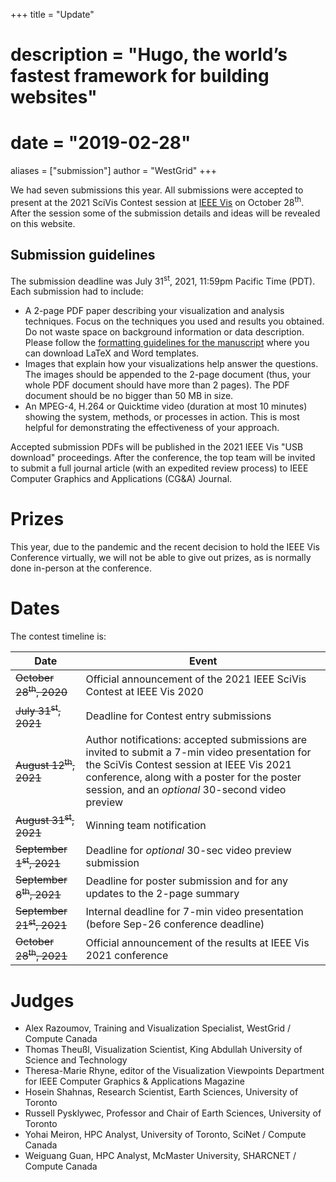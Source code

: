 +++
title = "Update"
# description = "Hugo, the world’s fastest framework for building websites"
# date = "2019-02-28"
aliases = ["submission"]
author = "WestGrid"
+++

<!-- We will post the submission guidelines in May 2021, as we get closer to July-31 submission deadline. -->

We had seven submissions this year. All submissions were accepted to present at the 2021 SciVis Contest session at [IEEE
Vis](http://ieeevis.org/year/2021/welcome) on October 28<sup>th</sup>. After the session some of the submission details
and ideas will be revealed on this website.

## Submission guidelines

The submission deadline was July 31<sup>st</sup>, 2021, 11:59pm Pacific Time (PDT). Each submission had to include:
<!-- We will open submissions in early May. -->

- A 2-page PDF paper describing your visualization and analysis techniques. Focus on the techniques you used and results
  you obtained. Do not waste space on background information or data description. Please follow the
  [formatting guidelines for the manuscript](https://kaust-vislab.github.io/SciVis2020/submission.html) where you can
  download LaTeX and Word templates.
- Images that explain how your visualizations help answer the questions. The images should be appended to the 2-page
  document (thus, your whole PDF document should have more than 2 pages). The PDF document should be no bigger than 50
  MB in size.
- An MPEG-4, H.264 or Quicktime video (duration at most 10 minutes) showing the system, methods, or processes in
  action. This is most helpful for demonstrating the effectiveness of your approach.

<!-- To submit: -->

<!-- 1. Visit https://new.precisionconference.com/vgtc. -->
<!-- 1. Sign in or create an account. -->
<!-- 1. Read and accept the privacy policy and terms and conditions. -->
<!-- 1. Once the account is created, go to the Submissions tab, choose the following options and press Go: -->
<!-- ![Submissions form](../images/submissions.png) -->
<!-- 1. Edit the submission with your data and record the changes. -->

<!-- The review process will be single- or double-blind: we leave it to the discretion of the authors whether they want to -->
<!-- disclose their identity in their submission materials (the PDF with images and the video). -->

<!-- We will notify authors of -->
<!-- the accepted entries of any changes they need to make to their entry before publication. We will also invite these -->
<!-- authors to pre-record a short video presentation for the IEEE Vis conference. The deadline for these presentations will -->
<!-- be September 21<sup>st</sup>, 2021. -->

Accepted submission PDFs will be published in the 2021 IEEE Vis "USB download" proceedings. After the conference, the
top team will be invited to submit a full journal article (with an expedited review process) to IEEE Computer Graphics
and Applications (CG&A) Journal.

# Prizes

This year, due to the pandemic and the recent decision to hold the IEEE Vis Conference virtually, we will not be able to
give out prizes, as is normally done in-person at the conference.

<!-- Compute Canada's previous *Visualize This!* prizes included 4K monitors and SSD drives. -->
<!-- Normally providing prizes to the winning team(s) -- one prize per team.  -->
<!-- All accepted submissions, subject to review, will be featured in the conference USB stick. -->
<!-- A poster at the conference for the winning entry. Depending on availability, other teams may be invited to submit a poster. -->

# Dates

<!-- We will be following the process of the last years. There might be slight changes but the plan is this: -->

The contest timeline is:

| Date | Event |
| -- | -- |
| ~~October 28<sup>th</sup>, 2020~~ | Official announcement of the 2021 IEEE SciVis Contest at IEEE Vis 2020 |
| ~~July 31<sup>st</sup>, 2021~~ | Deadline for Contest entry submissions |
| ~~August 12<sup>th</sup>, 2021~~ | Author notifications: accepted submissions are invited to submit a 7-min video presentation for the SciVis Contest session at IEEE Vis 2021 conference, along with a poster for the poster session, and an *optional* 30-second video preview |
| ~~August 31<sup>st</sup>, 2021~~ | Winning team notification |
| ~~September 1<sup>st</sup>, 2021~~ | Deadline for *optional* 30-sec video preview submission |
| ~~September 8<sup>th</sup>, 2021~~ | Deadline for poster submission and for any updates to the 2-page summary  |
| ~~September 21<sup>st</sup>, 2021~~ | Internal deadline for 7-min video presentation (before Sep-26 conference deadline) |
| ~~October 28<sup>th</sup>, 2021~~ | Official announcement of the results at IEEE Vis 2021 conference |

<!-- - September 21, 2021 - Deadline for pre-recorded video presentations. -->

# Judges

<!-- Describe the jury and the review process. A typical jury consists of 6 reviewers: three domain scientists and three -->
<!-- people from vis (including AR). -->

<!-- Full list will be provided shortly. -->

- Alex Razoumov, Training and Visualization Specialist, WestGrid / Compute Canada
- Thomas Theußl, Visualization Scientist, King Abdullah University of Science and Technology
- Theresa-Marie Rhyne, editor of the Visualization Viewpoints Department for IEEE Computer Graphics & Applications
  Magazine <!-- , Associate Editor of IEEE Computing Now -->
- Hosein Shahnas, Research Scientist, Earth Sciences, University of Toronto
- Russell Pysklywec, Professor and Chair of Earth Sciences, University of Toronto
- Yohai Meiron, HPC Analyst, University of Toronto, SciNet / Compute Canada
- Weiguang Guan, HPC Analyst, McMaster University, SHARCNET / Compute Canada

<!-- Marcelo on the shortlist (volunteered to judge in June 2021) -->
<!-- some judges from https://kaust-vislab.github.io/SciVis2020/submission.html -->
<!-- Farhad Baratchi from ACEnet: Let me know if you need help with the contest ... always up for helping. -->
